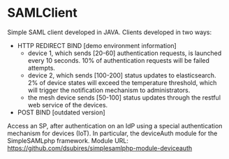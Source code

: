 # SAMLClient
Simple SAML client developed in JAVA. 
Clients developed in two ways: 
  - HTTP REDIRECT BIND
    [demo environment information]
      - device 1, which sends [20-60] authentication requests, is launched every 10 seconds. 10% of authentication requests will be failed attempts.
       - device 2, which sends [100-200] status updates to elasticsearch. 2% of device states will exceed the temperature threshold, which will trigger the notification mechanism to administrators.
       - the mesh device sends [50-100] status updates through the restful web service of the devices.
  - POST BIND [outdated version]

Access an SP, after authentication on an IdP using a special authentication mechanism for devices (IoT). In particular, the deviceAuth module for the SimpleSAMLphp framework.
Module URL: https://github.com/dsubires/simplesamlphp-module-deviceauth


  
